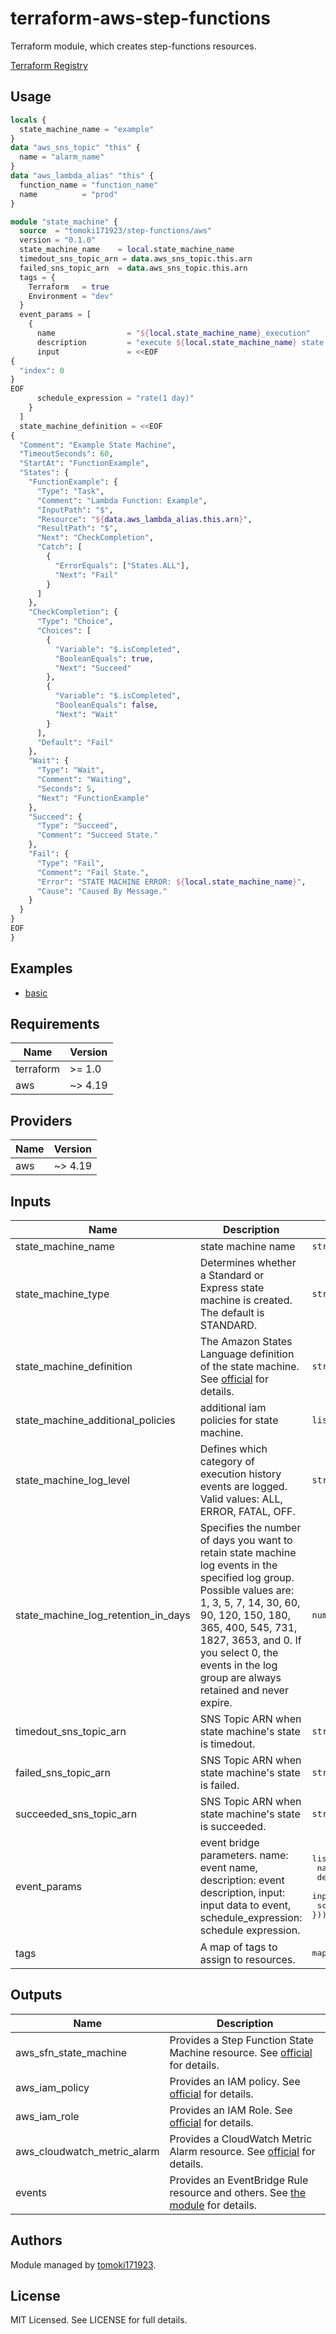 # terraform-aws-step-functions

Terraform module, which creates step-functions resources.

[Terraform Registry](https://registry.terraform.io/modules/tomoki171923/step-functions/aws/latest)

## Usage

```terraform
locals {
  state_machine_name = "example"
}
data "aws_sns_topic" "this" {
  name = "alarm_name"
}
data "aws_lambda_alias" "this" {
  function_name = "function_name"
  name          = "prod"
}

module "state_machine" {
  source  = "tomoki171923/step-functions/aws"
  version = "0.1.0"
  state_machine_name    = local.state_machine_name
  timedout_sns_topic_arn = data.aws_sns_topic.this.arn
  failed_sns_topic_arn  = data.aws_sns_topic.this.arn
  tags = {
    Terraform   = true
    Environment = "dev"
  }
  event_params = [
    {
      name                = "${local.state_machine_name}_execution"
      description         = "execute ${local.state_machine_name} state machine."
      input               = <<EOF
{
  "index": 0
}
EOF
      schedule_expression = "rate(1 day)"
    }
  ]
  state_machine_definition = <<EOF
{
  "Comment": "Example State Machine",
  "TimeoutSeconds": 60,
  "StartAt": "FunctionExample",
  "States": {
    "FunctionExample": {
      "Type": "Task",
      "Comment": "Lambda Function: Example",
      "InputPath": "$",
      "Resource": "${data.aws_lambda_alias.this.arn}",
      "ResultPath": "$",
      "Next": "CheckCompletion",
      "Catch": [
        {
          "ErrorEquals": ["States.ALL"],
          "Next": "Fail"
        }
      ]
    },
    "CheckCompletion": {
      "Type": "Choice",
      "Choices": [
        {
          "Variable": "$.isCompleted",
          "BooleanEquals": true,
          "Next": "Succeed"
        },
        {
          "Variable": "$.isCompleted",
          "BooleanEquals": false,
          "Next": "Wait"
        }
      ],
      "Default": "Fail"
    },
    "Wait": {
      "Type": "Wait",
      "Comment": "Waiting",
      "Seconds": 5,
      "Next": "FunctionExample"
    },
    "Succeed": {
      "Type": "Succeed",
      "Comment": "Succeed State."
    },
    "Fail": {
      "Type": "Fail",
      "Comment": "Fail State.",
      "Error": "STATE MACHINE ERROR: ${local.state_machine_name}",
      "Cause": "Caused By Message."
    }
  }
}
EOF
}

```

## Examples

* [basic](https://github.com/tomoki171923/terraform-aws-step-functions/tree/main/examples/basic/)

## Requirements

| Name      | Version |
| --------- | ------- |
| terraform | >= 1.0  |
| aws       | ~> 4.19 |

## Providers

| Name | Version |
| ---- | ------- |
| aws  | ~> 4.19 |

## Inputs

| Name                                | Description                                                                                                                                                                                                                                                                                    | Type                                                                                                                           | Default      | Required |
| ----------------------------------- | ---------------------------------------------------------------------------------------------------------------------------------------------------------------------------------------------------------------------------------------------------------------------------------------------- | ------------------------------------------------------------------------------------------------------------------------------ | ------------ | :------: |
| state_machine_name                  | state machine name                                                                                                                                                                                                                                                                             | `string` | ``           |   yes    |
| state_machine_type                  | Determines whether a Standard or Express state machine is created. The default is STANDARD.                                                                                                                                                                                                    | `string` | `"STANDARD"` |   yes    |
| state_machine_definition            | The Amazon States Language definition of the state machine. See [official](https://docs.aws.amazon.com/step-functions/latest/dg/concepts-amazon-states-language.html) for details.                                                                                                             | `string` | ``           |   yes    |
| state_machine_additional_policies   | additional iam policies for state machine.                                                                                                                                                                                                                                                     | `list(string)` | `[]` |    no    |
| state_machine_log_level             | Defines which category of execution history events are logged. Valid values: ALL, ERROR, FATAL, OFF.                                                                                                                                                                                           | `string` | `"ALL"` |    no    |
| state_machine_log_retention_in_days | Specifies the number of days you want to retain state machine log events in the specified log group. Possible values are: 1, 3, 5, 7, 14, 30, 60, 90, 120, 150, 180, 365, 400, 545, 731, 1827, 3653, and 0. If you select 0, the events in the log group are always retained and never expire. | `number` | `120` |    no    |
| timedout_sns_topic_arn              | SNS Topic ARN when state machine's state is timedout.                                                                                                                                                                                                                                          | `string` | null         |    no    |
| failed_sns_topic_arn                | SNS Topic ARN when state machine's state is failed.                                                                                                                                                                                                                                            | `string` | null         |    no    |
| succeeded_sns_topic_arn             | SNS Topic ARN when state machine's state is succeeded.                                                                                                                                                                                                                                         | `string` | null         |    no    |
| event_params                        | event bridge parameters. name: event name, description: event description, input: input data to event, schedule_expression: schedule expression.                                                                                                                                               | <pre>list(object({<br> name = string<br> description = string<br> input = string<br> schedule_expression = string<br>}))</pre> | null         |    no    |
| tags                                | A map of tags to assign to resources.                                                                                                                                                                                                                                                          | <pre>map(string)</pre>                                                                                                         | {}           |    no    |

## Outputs

| Name                        | Description                                                                                                                                                                   |
| --------------------------- | ----------------------------------------------------------------------------------------------------------------------------------------------------------------------------- |
| aws_sfn_state_machine       | Provides a Step Function State Machine resource. See [official](https://registry.terraform.io/providers/hashicorp/aws/latest/docs/resources/sfn_state_machine) for details.   |
| aws_iam_policy              | Provides an IAM policy. See [official](https://registry.terraform.io/providers/hashicorp/aws/latest/docs/resources/iam_policy) for details.                                   |
| aws_iam_role                | Provides an IAM Role. See [official](https://registry.terraform.io/modules/terraform-aws-modules/iam/aws/latest/submodules/iam-assumable-role) for details.                   |
| aws_cloudwatch_metric_alarm | Provides a CloudWatch Metric Alarm resource. See [official](https://registry.terraform.io/providers/hashicorp/aws/latest/docs/resources/cloudwatch_metric_alarm) for details. |
| events                      | Provides an EventBridge Rule resource and others. See [the module](https://github.com/tomoki171923/terraform-aws-step-functions/tree/main/modules/events/) for details.       |

## Authors

Module managed by [tomoki171923](https://github.com/tomoki171923).

## License

MIT Licensed. See LICENSE for full details.
